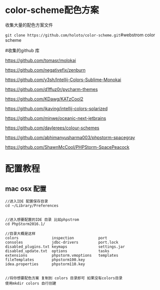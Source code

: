 # color-scheme配色方案
收集大量的配色方案文件

`git clone https://github.com/holoto/color-scheme.git`#webstrom color scheme



#收集的github 库

https://github.com/tomasr/molokai

https://github.com/negativefix/zenburn

https://github.com/y3sh/Intellij-Colors-Sublime-Monokai

https://github.com/d1ffuz0r/pycharm-themes

https://github.com/KDawg/KATzCool2

https://github.com/jkaving/intellij-colors-solarized

https://github.com/minwe/oceanic-next-jetbrains

https://github.com/daylerees/colour-schemes

https://github.com/abhimanyusharma003/phpstorm-spacegray

https://github.com/ShawnMcCool/PHPStorm-SpacePeacock


# 配置教程
## mac osx 配置

```
//进入IDE 配置保存目录
cd ~/Library/Preferences


//进入想要配置的IDE 目录 比如phpstrom
cd PhpStorm2016.1/

//目录大概是这样
colors               inspection           port
consoles             jdbc-drivers         port.lock
disabled_plugins.txt keymaps              settings.jar
disabled_update.txt  options              tasks
extensions           phpstorm.vmoptions   templates
fileTemplates        phpstorm100.key
idea.properties      phpstorm110.key


//将你想要配色方案 复制到 colors 目录即可 如果没有colors目录 
使用mkdir colors 自行创建 
```


